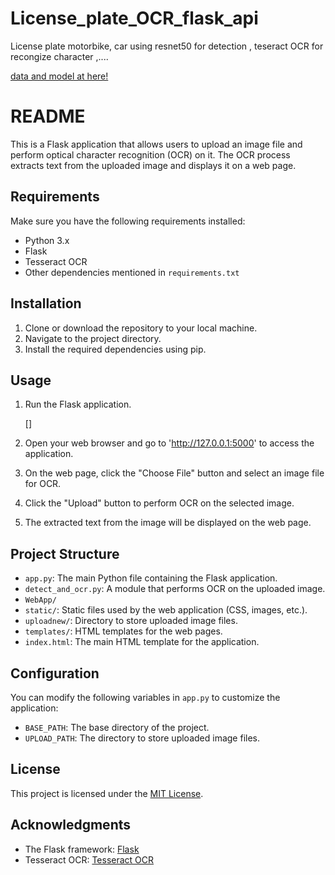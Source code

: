 # License_plate_OCR_flask_api
License plate motorbike, car using resnet50 for detection , teseract OCR for recongize character ,....


[data and model at here!](https://drive.google.com/drive/u/3/folders/1NZ-SPZXIqdMoxggYxNzDMtxKxcpWuvyu)

# README

This is a Flask application that allows users to upload an image file and perform optical character recognition (OCR) on it. The OCR process extracts text from the uploaded image and displays it on a web page.

## Requirements

Make sure you have the following requirements installed:

- Python 3.x
- Flask
- Tesseract OCR
- Other dependencies mentioned in `requirements.txt`

## Installation

1. Clone or download the repository to your local machine.
2. Navigate to the project directory.
3. Install the required dependencies using pip.
## Usage
1. Run the Flask application.

   []

3. Open your web browser and go to 'http://127.0.0.1:5000' to access the application.

4. On the web page, click the "Choose File" button and select an image file for OCR.

5. Click the "Upload" button to perform OCR on the selected image.

6. The extracted text from the image will be displayed on the web page.

## Project Structure

- `app.py`: The main Python file containing the Flask application.
- `detect_and_ocr.py`: A module that performs OCR on the uploaded image.
- `WebApp/`
- `static/`: Static files used by the web application (CSS, images, etc.).
 - `uploadnew/`: Directory to store uploaded image files.
- `templates/`: HTML templates for the web pages.
 - `index.html`: The main HTML template for the application.

## Configuration

You can modify the following variables in `app.py` to customize the application:

- `BASE_PATH`: The base directory of the project.
- `UPLOAD_PATH`: The directory to store uploaded image files.

## License

This project is licensed under the [MIT License](LICENSE).

## Acknowledgments

- The Flask framework: [Flask](https://flask.palletsprojects.com/)
- Tesseract OCR: [Tesseract OCR](https://github.com/tesseract-ocr/tesseract)
